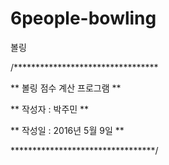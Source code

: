 # 6people-bowling
볼링

/*********************************

**    볼링 점수 계산 프로그램   **

**    작성자 : 박주민           **

**    작성일 : 2016년 5월 9일   **

*********************************/

